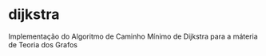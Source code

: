 # dijkstra
Implementação do Algoritmo de Caminho Mínimo de Dijkstra para a máteria de Teoria dos Grafos
